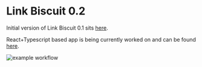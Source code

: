 # Link Biscuit 0.2

Initial version of Link Biscuit 0.1 sits [here](https://www.mediy.cz/link_biscuit/index.html).

React+Typescript based app is being currently worked on and can be found [here](https://brtsmrtn.github.io/lb_2/).

![example workflow](https://github.com/brtsmrtn/lb_2/actions/workflows/build.yml/badge.svg)
